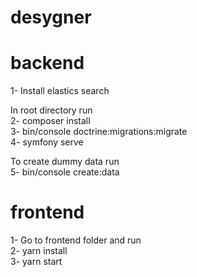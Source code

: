 # desygner
# backend

1- Install elastics search<br />

In root directory run<br />
2- composer install<br />
3- bin/console doctrine:migrations:migrate<br />
4- symfony serve<br />


To create dummy data run<br />
5- bin/console create:data<br />

# frontend
1- Go to frontend folder and run<br />
2- yarn install<br />
3- yarn start<br />